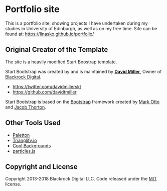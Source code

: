 # Portfolio site
This is a portfolio site, showing projects I have undertaken during my studies in University of Edinburgh, as well as on my free time.
Site can be found at: https://linasko.github.io/portfolio/

## Original Creator of the Template

The site is a heavily modified Start Boostrap template.

Start Bootstrap was created by and is maintained by **[David Miller](http://davidmiller.io/)**, Owner of [Blackrock Digital](http://blackrockdigital.io/).

* https://twitter.com/davidmillerskt
* https://github.com/davidtmiller

Start Bootstrap is based on the [Bootstrap](http://getbootstrap.com/) framework created by [Mark Otto](https://twitter.com/mdo) and [Jacob Thorton](https://twitter.com/fat).

## Other Tools Used
* [Paletton](http://paletton.com/#uid=52P0D0k1d6F1Ckn1jdP5B1xeb2j)
* [Trianglify.io](https://trianglify.io/)
* [Cool Backgrounds](https://coolbackgrounds.io/)
* [particles.js](https://marcbruederlin.github.io/particles.js/)


## Copyright and License

Copyright 2013-2018 Blackrock Digital LLC. Code released under the [MIT](https://github.com/BlackrockDigital/startbootstrap-freelancer-jekyll/blob/gh-pages/LICENSE) license.
